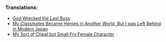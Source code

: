 ### Translations:

- [God Wrecked the Last Boss](translations/n0088hz)
- [My Classmates Became Heroes in Another World, But I was Left Behind in Modern Japan](translations/n4886hw)
- [My Sort of Cheat but Small Fry Female Character](translations/N5334EV)